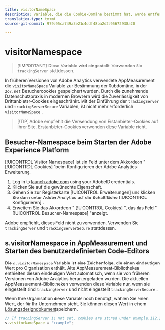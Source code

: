 ```yaml
---
title: visitorNameSpace
description: Variable, die die Cookie-Domäne bestimmt hat, wurde entfernt.
translation-type: tm+mt
source-git-commit: 979a95ca749a3e21c4ddf48ba2d2a95672938a20

---
```



# visitorNamespace

> [!IMPORTANT] Diese Variable wird eingestellt. Verwenden Sie `trackingServer` stattdessen.

In früheren Versionen von Adobe Analytics verwendete AppMeasurement die `visitorNameSpace` Variable zur Bestimmung der Subdomäne, in der `2o7.net` Besuchercookies gespeichert wurden.  Durch die zunehmende Datenschutzpraxis in modernen Browsern wird die Zuverlässigkeit von Drittanbieter-Cookies eingeschränkt. Mit der Einführung der `trackingServer` und `trackingServerSecure` Variablen, ist nicht mehr erforderlich `visitorNameSpace` .

> [!TIP] Adobe empfiehlt die Verwendung von Erstanbieter-Cookies auf Ihrer Site. Erstanbieter-Cookies verwenden diese Variable nicht.

## Besucher-Namespace beim Starten der Adobe Experience Platform

[!UICONTROL Visitor Namespace] ist ein Feld unter dem Akkordeon &quot; [!UICONTROL Cookies] &quot;beim Konfigurieren der Adobe Analytics-Erweiterung.

1. Log in to [launch.adobe.com](https://launch.adobe.com) using your AdobeID credentials.
2. Klicken Sie auf die gewünschte Eigenschaft.
3. Gehen Sie zur Registerkarte [!UICONTROL Erweiterungen] und klicken Sie dann unter Adobe Analytics auf die Schaltfläche [!UICONTROL Konfigurieren] .
4. Erweitern Sie das Akkordeon &quot; [!UICONTROL Cookies] &quot;, das das Feld &quot; [!UICONTROL Besucher-Namespace] &quot;anzeigt.

Adobe empfiehlt, dieses Feld nicht zu verwenden. Verwenden Sie `trackingServer` und `trackingServerSecure` stattdessen.

## s.visitorNamespace in AppMeasurement und Starten des benutzerdefinierten Code-Editors

Die `s.visitorNamespace` Variable ist eine Zeichenfolge, die einen eindeutigen Wert pro Organisation enthält. Alte AppMeasurement-Bibliotheken enthielten diesen eindeutigen Wert automatisch, wenn sie von früheren Versionen von Adobe Analytics heruntergeladen wurden. Die aktuellen AppMeasurement-Bibliotheken verwenden diese Variable nur, wenn sie eingestellt sind `trackingServer` und nicht eingestellt `trackingServerSecure` .

Wenn Ihre Organisation diese Variable noch benötigt, wählen Sie einen Wert, der für Ihr Unternehmen steht. Sie können diesen Wert in einem [Lösungsdesigndokument](../../prepare/solution-design.md)speichern.

```js
// If trackingServer is not set, cookies are stored under example.112.2o7.net
s.visitorNameSpace = "example";
```
